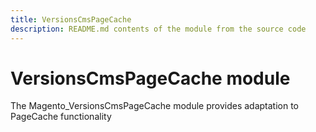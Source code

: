 ```yaml
---
title: VersionsCmsPageCache
description: README.md contents of the module from the source code
---
```


# VersionsCmsPageCache module

The Magento_VersionsCmsPageCache module provides adaptation to PageCache functionality
